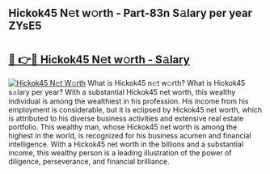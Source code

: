 ## Hickok45 N𝚎t w𝚘rth - Part-83n S𝚊lary per year ZYsE5

# <h2><a href="http://gc0fwuk.nevu.top/?p=Hickok45">🔗 👉🔴 Hickok45 N𝚎t w𝚘rth - S𝚊lary</a></h2>

[![Hickok45 N𝚎t W𝚘rth](https://i.imgur.com/Oavwk0R.jpeg)](http://gc0fwuk.nevu.top/?p=Hickok45)
What is Hickok45 n𝚎t w𝚘rth? What is Hickok45 s𝚊lary per year?
With a substantial Hickok45 net worth, this wealthy individual is among the wealthiest in his profession. His income from his employment is considerable, but it is eclipsed by Hickok45 net worth, which is attributed to his diverse business activities and extensive real estate portfolio. This wealthy man, whose Hickok45 net worth is among the highest in the world, is recognized for his business acumen and financial intelligence. With a Hickok45 net worth in the billions and a substantial income, this wealthy person is a leading illustration of the power of diligence, perseverance, and financial brilliance.
